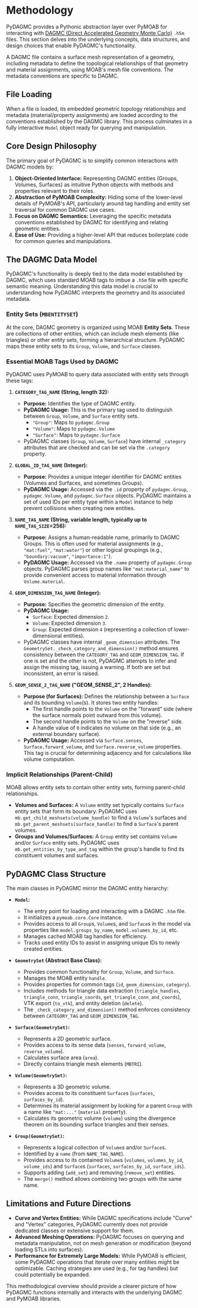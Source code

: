 <!-- docs/source/methodology.md -->

# Methodology

PyDAGMC provides a Pythonic abstraction layer over PyMOAB for interacting with [DAGMC (Direct Accelerated Geometry Monte Carlo)](https://svalinn.github.io/DAGMC/) `.h5m` files. This section delves into the underlying concepts, data structures, and design choices that enable PyDAGMC's functionality.

A DAGMC file contains a surface mesh representation of a geometry, including 
metadata to define the topological relationships of that geometry and material
assignments, using MOAB's mesh file conventions.  The metadata conventions are 
specific to DAGMC.

## File Loading

When a file is loaded, its embedded geometric topology relationships and metadata (material/property assignments) are loaded according to the conventions established by the DAGMC library. This process culminates in a fully interactive `Model` object ready for querying and manipulation.

## Core Design Philosophy

The primary goal of PyDAGMC is to simplify common interactions with DAGMC models by:

1. **Object-Oriented Interface:** Representing DAGMC entities (Groups, Volumes, Surfaces) as intuitive Python objects with methods and properties relevant to their roles.
2. **Abstraction of PyMOAB Complexity:** Hiding some of the lower-level details of PyMOAB's API, particularly around tag handling and entity set traversal for common DAGMC use cases.
3. **Focus on DAGMC Semantics:** Leveraging the specific metadata conventions established by DAGMC for identifying and relating geometric entities.
4. **Ease of Use:** Providing a higher-level API that reduces boilerplate code for common queries and manipulations.

## The DAGMC Data Model

PyDAGMC's functionality is deeply tied to the data model established by DAGMC, which uses standard MOAB tags to imbue a `.h5m` file with specific semantic meaning. Understanding this data model is crucial to understanding how PyDAGMC interprets the geometry and its associated metadata.

### Entity Sets (`MBENTITYSET`)

At the core, DAGMC geometry is organized using MOAB **Entity Sets**. These are collections of other entities, which can include mesh elements (like triangles) or other entity sets, forming a hierarchical structure. PyDAGMC maps these entity sets to its `Group`, `Volume`, and `Surface` classes.

### Essential MOAB Tags Used by DAGMC

PyDAGMC uses PyMOAB to query data associated with entity sets through these tags:

1. **`CATEGORY_TAG_NAME` (String, length 32):**
    * **Purpose:** Identifies the type of DAGMC entity.
    * **PyDAGMC Usage:** This is the primary tag used to distinguish between `Group`, `Volume`, and `Surface` entity sets.
        * `"Group"`: Maps to `pydagmc.Group`
        * `"Volume"`: Maps to `pydagmc.Volume`
        * `"Surface"`: Maps to `pydagmc.Surface`
    * PyDAGMC classes (`Group`, `Volume`, `Surface`) have internal `_category` attributes that are checked and can be set via the `.category` property.

2. **`GLOBAL_ID_TAG_NAME` (Integer):**
    * **Purpose:** Provides a unique integer identifier for DAGMC entities (Volumes and Surfaces, and sometimes Groups).
    * **PyDAGMC Usage:** Accessed via the `.id` property of `pydagmc.Group`, `pydagmc.Volume`, and `pydagmc.Surface` objects. PyDAGMC maintains a set of used IDs per entity type within a `Model` instance to help prevent collisions when creating new entities.

3. **`NAME_TAG_NAME` (String, variable length, typically up to `NAME_TAG_SIZE`=256):**
    * **Purpose:** Assigns a human-readable name, primarily to DAGMC Groups. This is often used for material assignments (e.g., `"mat:fuel"`, `"mat:water"`) or other logical groupings (e.g., `"boundary:vacuum"`, `"importance:1"`).
    * **PyDAGMC Usage:** Accessed via the `.name` property of `pydagmc.Group` objects. PyDAGMC parses group names like `"mat:material_name"` to provide convenient access to material information through `Volume.material`.

4. **`GEOM_DIMENSION_TAG_NAME` (Integer):**
    * **Purpose:** Specifies the geometric dimension of the entity.
    * **PyDAGMC Usage:**
        * `Surface`: Expected dimension `2`.
        * `Volume`: Expected dimension `3`.
        * `Group`: Expected dimension `4` (representing a collection of lower-dimensional entities).
    * PyDAGMC classes have internal `_geom_dimension` attributes. The `GeometrySet._check_category_and_dimension()` method ensures consistency between the `CATEGORY_TAG` and `GEOM_DIMENSION_TAG`. If one is set and the other is not, PyDAGMC attempts to infer and assign the missing tag, issuing a warning. If both are set but inconsistent, an error is raised.

5. **`GEOM_SENSE_2_TAG_NAME` ("GEOM_SENSE_2", 2 Handles):**
    * **Purpose (for Surfaces):** Defines the relationship between a `Surface` and its bounding `Volume`(s). It stores two entity handles:
        * The first handle points to the `Volume` on the "forward" side (where the surface normals point outward from this volume).
        * The second handle points to the `Volume` on the "reverse" side.
        * A handle value of `0` indicates no volume on that side (e.g., an external boundary surface).
    * **PyDAGMC Usage:** Accessed via `Surface.senses`, `Surface.forward_volume`, and `Surface.reverse_volume` properties. This tag is crucial for determining adjacency and for calculations like volume computation.

### Implicit Relationships (Parent-Child)

MOAB allows entity sets to contain other entity sets, forming parent-child relationships.

* **Volumes and Surfaces:** A `Volume` entity set typically contains `Surface` entity sets that form its boundary. PyDAGMC uses `mb.get_child_meshsets(volume_handle)` to find a `Volume`'s surfaces and `mb.get_parent_meshsets(surface_handle)` to find a `Surface`'s parent volumes.
* **Groups and Volumes/Surfaces:** A `Group` entity set contains `Volume` and/or `Surface` entity sets. PyDAGMC uses `mb.get_entities_by_type_and_tag` within the group's handle to find its constituent volumes and surfaces.

## PyDAGMC Class Structure

The main classes in PyDAGMC mirror the DAGMC entity hierarchy:

* **`Model`:**
  * The entry point for loading and interacting with a DAGMC `.h5m` file.
  * It initializes a `pymoab.core.Core` instance.
  * Provides access to all `Group`s, `Volume`s, and `Surface`s in the model via properties like `model.groups_by_name`, `model.volumes_by_id`, etc.
  * Manages cached MOAB tag handles for efficiency.
  * Tracks used entity IDs to assist in assigning unique IDs to newly created entities.

* **`GeometrySet` (Abstract Base Class):**
  * Provides common functionality for `Group`, `Volume`, and `Surface`.
  * Manages the MOAB entity `handle`.
  * Provides properties for common tags (`id`, `geom_dimension`, `category`).
  * Includes methods for triangle data extraction (`triangle_handles`, `triangle_conn`, `triangle_coords`, `get_triangle_conn_and_coords`), VTK export (`to_vtk`), and entity deletion (`delete`).
  * The `_check_category_and_dimension()` method enforces consistency between `CATEGORY_TAG` and `GEOM_DIMENSION_TAG`.

* **`Surface(GeometrySet)`:**
  * Represents a 2D geometric surface.
  * Provides access to its sense data (`senses`, `forward_volume`, `reverse_volume`).
  * Calculates surface area (`area`).
  * Directly contains triangle mesh elements (`MBTRI`).

* **`Volume(GeometrySet)`:**
  * Represents a 3D geometric volume.
  * Provides access to its constituent `Surface`s (`surfaces`, `surfaces_by_id`).
  * Determines its material assignment by looking for a parent `Group` with a name like `"mat:..."` (`material` property).
  * Calculates its geometric volume (`volume`) using the divergence theorem on its bounding surface triangles and their senses.

* **`Group(GeometrySet)`:**
  * Represents a logical collection of `Volume`s and/or `Surface`s.
  * Identified by a `name` (from `NAME_TAG_NAME`).
  * Provides access to its contained `Volume`s (`volumes`, `volumes_by_id`, `volume_ids`) and `Surface`s (`surfaces`, `surfaces_by_id`, `surface_ids`).
  * Supports adding (`add_set`) and removing (`remove_set`) entities.
  * The `merge()` method allows combining two groups with the same name.

## Limitations and Future Directions

* **Curve and Vertex Entities:** While DAGMC specifications include "Curve" and "Vertex" categories, PyDAGMC currently does not provide dedicated classes or extensive support for them.
* **Advanced Meshing Operations:** PyDAGMC focuses on querying and metadata manipulation, not on mesh generation or modification (beyond loading STLs into surfaces).
* **Performance for Extremely Large Models:** While PyMOAB is efficient, some PyDAGMC operations that iterate over many entities might be optimizable. Caching strategies are used (e.g., for tag handles) but could potentially be expanded.

This methodological overview should provide a clearer picture of how PyDAGMC functions internally and interacts with the underlying DAGMC and PyMOAB libraries.